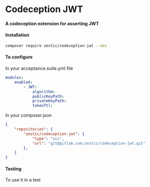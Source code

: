 # Codeception JWT
#### A codeception extension for asserting JWT

#### Installation
```bash
composer require zestic/codeception-jwt --dev
```

#### To configure

In your acceptance.suite.yml file
```yaml
modules:
    enabled:
        - JWT:
            algorithm:
            publicKeyPath:
            privateKeyPath:
            tokenTtl: 
```

In your composer.json
```json
{
    "repositories": {
        "zestic/codeception-jwt": {
            "type": "vcs",
            "url": "git@gitlab.com:zestic/codeception-jwt.git"
        },
    }
}
```

#### Testing

To use it in a test
```php



```


